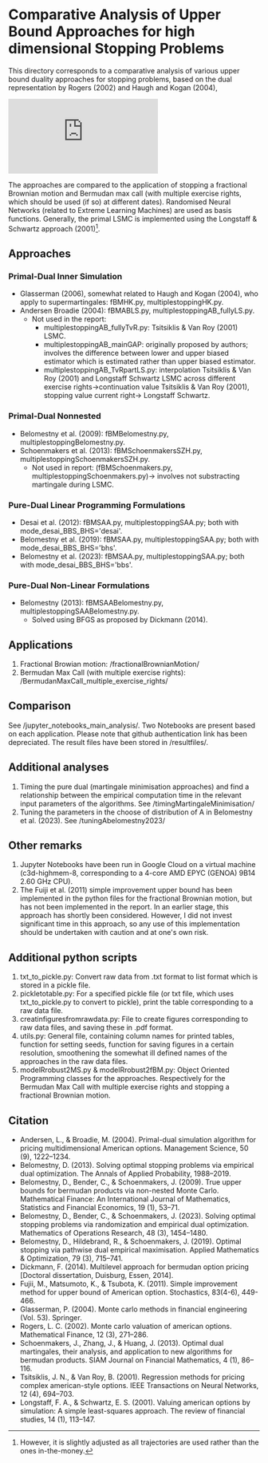 # Comparative Analysis of Upper Bound Approaches for high dimensional Stopping Problems
This directory corresponds to a comparative analysis of various upper bound duality approaches for stopping problems, based on the dual representation by Rogers (2002) and Haugh and Kogan (2004),

![equation](http://www.sciweavers.org/tex2img.php?eq=Y_0%5E%2A%3D%20%20%5Cunderset%7BM%5Cin%20%5Cmathcal%7BM%7D%7D%7B%5Cinf%7D%20%5C%20%20%5Cmathbb%7BE%7D_0%20%5Cleft%5B%20%20%5Cunderset%7B%20j%5Cin%5C%7B0%2C1%2C%20%5Chdots%2C%20%5C%20%5Cmathcal%7BN%7D_T%5C%7D%7D%7B%5Cmax%7D%20%28Z_%7Bt_j%7D%20-%20M_%7Bt_j%7D%29%20%5Cright%5D.%20%5Chspace%7B4cm%7D%20%5Ctext%7BDual%20%20%20%281.2%29%7D&bc=White&fc=Black&im=jpg&fs=12&ff=arev&edit=0)

The approaches are compared to the application of stopping a fractional Brownian motion and Bermudan max call (with multiple exercise rights, which should be used (if so) at different dates). Randomised Neural Networks (related to Extreme Learning Machines) are used as basis functions.
Generally, the primal LSMC is implemented using the Longstaff & Schwartz approach (2001)[^1].

## Approaches
### Primal-Dual Inner Simulation
  - Glasserman (2006), somewhat related to Haugh and Kogan (2004), who apply to supermartingales: fBMHK.py, multiplestoppingHK.py.
  - Andersen Broadie (2004): fBMABLS.py, multiplestoppingAB_fullyLS.py.
      -  Not used in the report:
           - multiplestoppingAB_fullyTvR.py: Tsitsiklis & Van Roy (2001) LSMC.
           - multiplestoppingAB_mainGAP: originally proposed by authors; involves the difference between lower and upper biased estimator which is estimated rather than upper biased estimator.
           - multiplestoppingAB_TvRpartLS.py: interpolation Tsitsiklis & Van Roy (2001) and Longstaff Schwartz LSMC across different exercise rights->continuation value Tsitsiklis & Van Roy (2001), stopping value current right-> Longstaff Schwartz.  
### Primal-Dual Nonnested
  - Belomestny et al. (2009): fBMBelomestny.py, multiplestoppingBelomestny.py.
  - Schoenmakers et al. (2013): fBMSchoenmakersSZH.py, multiplestoppingSchoenmakersSZH.py.
       - Not used in report: (fBMSchoenmakers.py, multiplestoppingSchoenmakers.py)-> involves not substracting martingale during LSMC. 
### Pure-Dual Linear Programming Formulations
   - Desai et al. (2012): fBMSAA.py, multiplestoppingSAA.py; both with mode_desai_BBS_BHS='desai'.
   - Belomestny et al. (2019): fBMSAA.py, multiplestoppingSAA.py; both with mode_desai_BBS_BHS='bhs'.
   - Belomestny et al. (2023): fBMSAA.py, multiplestoppingSAA.py; both with mode_desai_BBS_BHS='bbs'.
### Pure-Dual Non-Linear Formulations
   - Belomestny (2013): fBMSAABelomestny.py, multiplestoppingSAABelomestny.py.
       - Solved using BFGS as proposed by Dickmann (2014).

## Applications
1. Fractional Browian motion: /fractionalBrownianMotion/
2. Bermudan Max Call (with multiple exercise rights): /BermudanMaxCall_multiple_exercise_rights/

## Comparison
See /jupyter_notebooks_main_analysis/. 
Two Notebooks are present based on each application. Please note that github authentication link has been depreciated.
The result files have been stored in /resultfiles/.

## Additional analyses
1. Timing the pure dual (martingale minimisation approaches) and find a relationship between the empirical computation time in the relevant input parameters of the algorithms. See /timingMartingaleMinimisation/
2. Tuning the parameters in the choose of distribution of A in Belomestny et al. (2023). See /tuningAbelomestny2023/

## Other remarks
1. Jupyter Notebooks have been run in Google Cloud on a virtual machine (c3d-highmem-8, corresponding to a 4-core AMD EPYC (GENOA) 9B14 2.60 GHz CPU).
2. The Fuiji et al. (2011) simple improvement upper bound has been implemented in the python files for the fractional Brownian motion, but has not been implemented in the report. 
In an earlier stage, this approach has shortly been considered. However, I did not invest significant time in this approach, so any use of this implementation should be undertaken with caution and at one's own risk.

 ## Additional python scripts
 1. txt_to_pickle.py: Convert raw data from .txt format to list format which is stored in a pickle file.
 2. pickletotable.py: For a specified pickle file (or txt file, which uses txt_to_pickle.py to convert to pickle), print the table corresponding to a raw data file.
 3. creatinfiguresfromrawdata.py: File to create figures corresponding to raw data files, and saving these in .pdf format. 
 4. utils.py: General file, containing column names for printed tables, function for setting seeds, function for saving figures in a certain resolution, smoothening the somewhat ill defined names of the approaches in the raw data files.
 5. modelRrobust2MS.py & modelRrobust2fBM.py: Object Oriented Programming classes for the approaches. Respectively for the Bermudan Max Call with multiple exercise rights and stopping a fractional Brownian motion.


[^1]: However, it is slightly adjusted as all trajectories are used rather than the ones in-the-money.

## Citation
 - Andersen, L., & Broadie, M. (2004). Primal-dual simulation algorithm for pricing multidimensional American options. Management Science, 50 (9), 1222–1234.
 - Belomestny, D. (2013). Solving optimal stopping problems via empirical dual optimization. The Annals of Applied Probability, 1988–2019.
 - Belomestny, D., Bender, C., & Schoenmakers, J. (2009). True upper bounds for bermudan products via non-nested Monte Carlo. Mathematical Finance: An International Journal of Mathematics, Statistics and Financial Economics, 19 (1), 53–71.
 - Belomestny, D., Bender, C., & Schoenmakers, J. (2023). Solving optimal stopping problems via randomization and empirical dual optimization. Mathematics of Operations Research, 48 (3), 1454–1480.
 - Belomestny, D., Hildebrand, R., & Schoenmakers, J. (2019). Optimal stopping via pathwise dual empirical maximisation. Applied Mathematics & Optimization, 79 (3), 715–741.
 - Dickmann, F. (2014). Multilevel approach for bermudan option pricing [Doctoral dissertation, Duisburg, Essen, 2014].
 - Fujii, M., Matsumoto, K., & Tsubota, K. (2011). Simple improvement method for upper bound of American option. Stochastics, 83(4-6), 449-466.
 - Glasserman, P. (2004). Monte carlo methods in financial engineering (Vol. 53). Springer.
 - Rogers, L. C. (2002). Monte carlo valuation of american options. Mathematical Finance, 12 (3), 271–286.
 - Schoenmakers, J., Zhang, J., & Huang, J. (2013). Optimal dual martingales, their analysis, and application to new algorithms for bermudan products. SIAM Journal on Financial Mathematics, 4 (1), 86–116.
 - Tsitsiklis, J. N., & Van Roy, B. (2001). Regression methods for pricing complex american-style options. IEEE Transactions on Neural Networks, 12 (4), 694–703.
 - Longstaff, F. A., & Schwartz, E. S. (2001). Valuing american options by simulation: A simple least-squares approach. The review of financial studies, 14 (1), 113–147.




